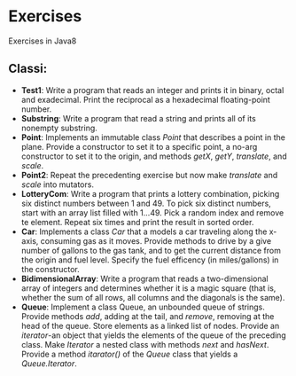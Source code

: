 # Exercises
Exercises in Java8

## Classi:
* **Test1**: Write a program that reads an integer and prints it in binary, octal and exadecimal. Print the reciprocal as a hexadecimal floating-point number.
* **Substring**: Write a program that read a string and prints all of its nonempty substring.
* **Point**: Implements an immutable class _Point_ that describes a point in the plane.
             Provide a constructor to set it to a specific point, a no-arg constructor to set it to the origin, and methods _getX_, _getY_, _translate_, and _scale_.
* **Point2**: Repeat the precedenting exercise but now make _translate_ and _scale_ into mutators.
* **LotteryCom**: Write a program that prints a lottery combination, picking six distinct numbers between 1 and 49.
                  To pick six distinct numbers, start with an array list filled with 1...49. Pick a random index and remove te element. Repeat six times and print the result in sorted order.
* **Car**: Implements a class _Car_ that a models a car traveling along the x-axis, consuming gas as it moves. Provide methods to drive by a give number of gallons to the gas tank,
           and to get the current distance from the origin and fuel level. Specify the fuel efficency (in miles/gallons) in the constructor.
* **BidimensionalArray**: Write a program that reads a two-dimensional array of integers and determines
                          whether it is a magic square (that is, whether the sum of all rows, all columns and the diagonals is the 
                          same).
* **Queue**: Implement a class Queue, an unbounded queue of strings. Provide methods _add_, adding at the tail, and _remove_, removing at the head of the queue. Store elements as a linked list of nodes. Provide an _iterator_-an object that yields the elements of the queue of the preceding class. Make _Iterator_ a nested class with methods _next_ and _hasNext_. Provide a method _itarator()_ of the _Queue_ class that yields a _Queue.Iterator_.
